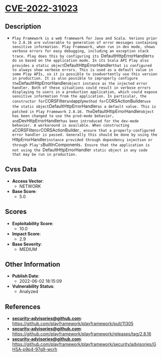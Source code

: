 
# [CVE-2022-31023](https://github.com/playframework/playframework/pull/11305)

## Description

- `Play Framework is a web framework for Java and Scala. Verions prior to 2.8.16 are vulnerable to generation of error messages containing sensitive information. Play Framework, when run in dev mode, shows verbose errors for easy debugging, including an exception stack trace. Play does this by configuring its `DefaultHttpErrorHandler` to do so based on the application mode. In its Scala API Play also provides a static object `DefaultHttpErrorHandler` that is configured to always show verbose errors. This is used as a default value in some Play APIs, so it is possible to inadvertently use this version in production. It is also possible to improperly configure the `DefaultHttpErrorHandler` object instance as the injected error handler. Both of these situations could result in verbose errors displaying to users in a production application, which could expose sensitive information from the application. In particular, the constructor for `CORSFilter` and `apply` method for `CORSActionBuilder` use the static object `DefaultHttpErrorHandler` as a default value. This is patched in Play Framework 2.8.16. The `DefaultHttpErrorHandler` object has been changed to use the prod-mode behavior, and `DevHttpErrorHandler` has been introduced for the dev-mode behavior. A workaround is available. When constructing a `CORSFilter` or `CORSActionBuilder`, ensure that a properly-configured error handler is passed. Generally this should be done by using the `HttpErrorHandler` instance provided through dependency injection or through Play's `BuiltInComponents`. Ensure that the application is not using the `DefaultHttpErrorHandler` static object in any code that may be run in production.`

## Cvss Data

- **Access Vector**:
  - NETWORK
- **Base Score**:
  - 5.0

## Scores

- **Exploitability Score**:
  - 10.0
- **Impact Score**:
  - 2.9
- **Base Severity**:
  - MEDIUM

## Other Information

- **Publish Date**:
  - 2022-06-02 18:15:09
- **Vulnerability Status**:
  - Analyzed

## References

- **security-advisories@github.com**: https://github.com/playframework/playframework/pull/11305
- **security-advisories@github.com**: https://github.com/playframework/playframework/releases/tag/2.8.16
- **security-advisories@github.com**: https://github.com/playframework/playframework/security/advisories/GHSA-p9p4-97g9-wcrh
